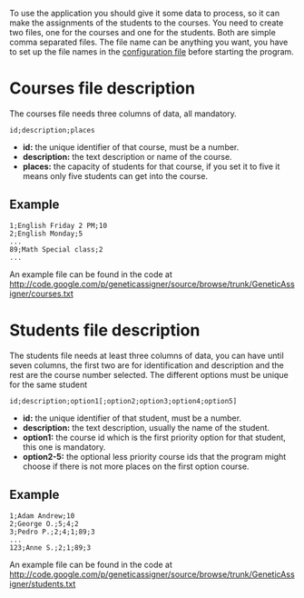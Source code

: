 To use the application you should give it some data to process, so it can make the assignments of the students to the courses.
You need to create two files, one for the courses and one for the students. Both are simple comma separated files. The file name can be anything you want, you have to set up the file names in the [configuration file](Configuration.md) before starting the program.


# Courses file description #

The courses file needs three columns of data, all mandatory.

```
id;description;places
```

  * **id:** the unique identifier of that course, must be a number.
  * **description:** the text description or name of the course.
  * **places:** the capacity of students for that course, if you set it to five it means only five students can get into the course.

## Example ##
```
1;English Friday 2 PM;10
2;English Monday;5
...
89;Math Special class;2
...
```

An example file can be found in the code at http://code.google.com/p/geneticassigner/source/browse/trunk/GeneticAssigner/courses.txt


# Students file description #

The students file needs at least three columns of data, you can have until seven columns, the first two are for identification and description and the rest are the course number selected. The different options must be unique for the same student

```
id;description;option1[;option2;option3;option4;option5]
```

  * **id:** the unique identifier of that student, must be a number.
  * **description:** the text description, usually the name of the student.
  * **option1:** the course id which is the first priority option for that student, this one is mandatory.
  * **option2-5:** the optional less priority course ids that the program might choose if there is not more places on the first option course.

## Example ##
```
1;Adam Andrew;10
2;George O.;5;4;2
3;Pedro P.;2;4;1;89;3
...
123;Anne S.;2;1;89;3
```


An example file can be found in the code at http://code.google.com/p/geneticassigner/source/browse/trunk/GeneticAssigner/students.txt